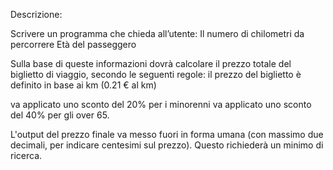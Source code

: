Descrizione:

Scrivere un programma che chieda all’utente:
Il numero di chilometri da percorrere
Età del passeggero

<!-- due prompt per le richieste di informazioni -->

Sulla base di queste informazioni dovrà calcolare il prezzo totale del biglietto di viaggio, secondo le seguenti regole:
il prezzo del biglietto è definito in base ai km (0.21 € al km)

<!-- totale = km (da trasformare in un numero) * prezzo (0.21) -->

va applicato uno sconto del 20% per i minorenni
va applicato uno sconto del 40% per gli over 65.

<!-- Condizioni per lo sconto  -->

<!-- se l'età(da trasformare in un numero) e minore dei 18 anni-->
<!-- prezzo scontato (del 20%) -->

<!-- altrimenti se l'età(da trasformare in un numero) e superiore ai 65 anni -->
<!-- prezzo scontato (del 40%) -->

L'output del prezzo finale va messo fuori in forma umana (con massimo due decimali, per indicare centesimi sul prezzo).
Questo richiederà un minimo di ricerca.
